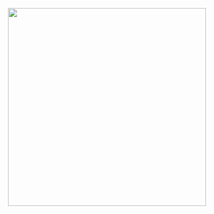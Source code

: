 <p align="center">
  <kbd>
    <img src="https://discord.dog/1117912133770952935](https://discord.c99.nl/widget/theme-2/1117912133770952935.png)https://discord.c99.nl/widget/theme-2/1117912133770952935.png" width="400">
  </kbd>
</p>
